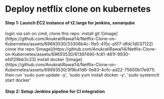# Deploy netflix clone on kubernetes
<h4> <b>Step 1: </b> Launch EC2 instance of t2.large for jenkins, sonarqube </h4>
login via ssh on cmd, clone this repo.
install git ![image](https://github.com/AnukratiRawal14/Netflix-Clone-on-Kubernetes/assets/69693530/33306b4c-1fe5-415c-a5f7-dfdc1d037122)
clone the repo ![image](https://github.com/AnukratiRawal14/Netflix-Clone-on-Kubernetes/assets/69693530/61397490-fc81-461f-9930-efd129bb3c23)
install docker ![image](https://github.com/AnukratiRawal14/Netflix-Clone-on-Kubernetes/assets/69693530/3f9b41d6-0e83-4cfc-ad22-75600b17e971)
then run 'sudo yum update -y',  'sudo yum install docker -y', 'sudo systemctl start docker'


<h4> <b>Step 2: </b> Setup Jenkins pipeline for CI integration </h4><br>

